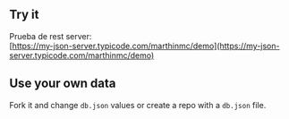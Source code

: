 ## Try it

Prueba de rest server:  
[https://my-json-server.typicode.com/marthinmc/demo](https://my-json-server.typicode.com/marthinmc/demo)

## Use your own data

Fork it and change `db.json` values or create a repo with a `db.json` file.

